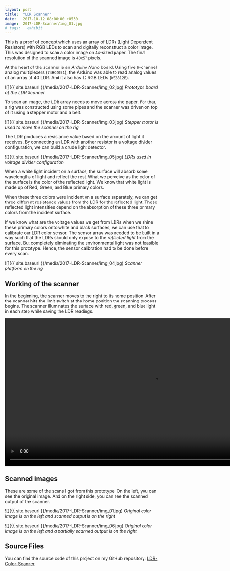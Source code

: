 ```yaml
---
layout: post
title:  "LDR Scanner"
date:   2017-10-12 08:00:00 +0530
image:  2017-LDR-Scanner/img_01.jpg
# tags:   exhibit
---
```

This is a proof of concept which uses an array of LDRs (Light Dependent Resistors) with RGB LEDs to scan and digitally reconstruct a color image. This was designed to scan a color image on `A4`-sized paper. The final resolution of the scanned image is `40x57` pixels.

At the heart of the scanner is an *Arduino Nano* board. Using five `8`-channel analog multiplexers (`74HC4051`), the Arduino was able to read analog values of an array of 40 LDR. And it also has `12` RGB LEDs (`WS2812B`).

![]({{ site.baseurl }}/media/2017-LDR-Scanner/img_02.jpg)
*Prototype board of the LDR Scanner*

To scan an image, the LDR array needs to move across the paper. For that, a rig was constructed using some pipes and the scanner was driven on top of it using a stepper motor and a belt.

![]({{ site.baseurl }}/media/2017-LDR-Scanner/img_03.jpg)
*Stepper motor is used to move the scanner on the rig*

The LDR produces a resistance value based on the amount of light it receives. By connecting an LDR with another resistor in a voltage divider configuration, we can build a crude light detector.

![]({{ site.baseurl }}/media/2017-LDR-Scanner/img_05.jpg)
*LDRs used in voltage divider configuration*

When a white light incident on a surface, the surface will absorb some wavelengths of light and reflect the rest. What we perceive as the color of the surface is the color of the reflected light. We know that white light is made up of Red, Green, and Blue primary colors. 

When these three colors were incident on a surface separately, we can get three different resistance values from the LDR for the reflected light. These reflected light intensities depend on the absorption of these three primary colors from the incident surface. 

If we know what are the voltage values we get from LDRs when we shine these primary colors onto white and black surfaces, we can use that to calibrate our LDR color sensor. The sensor array was needed to be built in a way such that the LDRs should only expose to the *reflected light* from the surface. But completely eliminating the environmental light was not feasible for this prototype. Hence, the sensor calibration had to be done before every scan.

![]({{ site.baseurl }}/media/2017-LDR-Scanner/img_04.jpg)
*Scanner platform on the rig*

## Working of the scanner
In the beginning, the scanner moves to the right to its home position. After the scanner hits the limit switch at the home position the scanning process begins. The scanner illuminates the surface with red, green, and blue light in each step while saving the LDR readings.

<video height="480" controls>
  <source src="/media/2017-LDR-Scanner/LDR_Scanner.mp4" type="video/mp4">
</video>

## Scanned images
These are some of the scans I got from this prototype. On the left, you can see the original image. And on the right side, you can see the scanned output of the scanner.

![]({{ site.baseurl }}/media/2017-LDR-Scanner/img_01.jpg)
*Original color image is on the left and scanned output is on the right*

![]({{ site.baseurl }}/media/2017-LDR-Scanner/img_06.jpg)
*Original color image is on the left and a partially scanned output is on the right*

## Source Files
You can find the source code of this project on my GitHub repository: [LDR-Color-Scanner](https://github.com/LKbrilliant/LDR-Color-Scanner)
